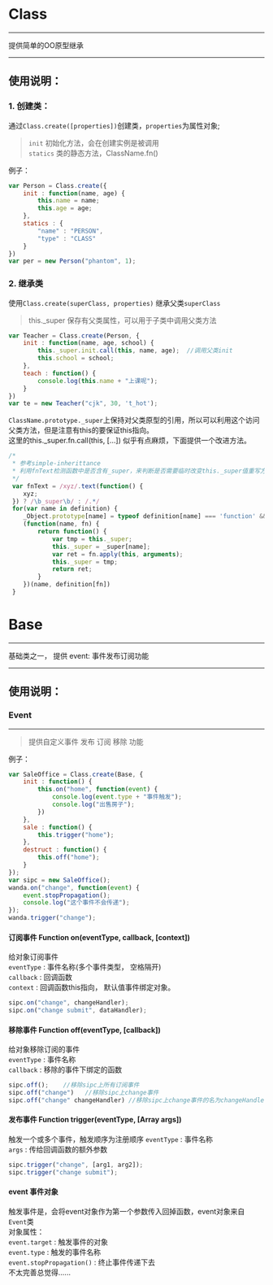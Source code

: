 # Class  

---  
提供简单的OO原型继承   

---  
## 使用说明：  
### 1. 创建类： 
通过`Class.create([properties])`创建类，`properties`为属性对象;   
>  `init` 初始化方法，会在创建实例是被调用  
>  `statics` 类的静态方法，ClassName.fn()

例子：  
```javascript  
var Person = Class.create({
    init : function(name, age) {
        this.name = name;
        this.age = age;
    },
    statics : {
        "name" : "PERSON",
        "type" : "CLASS"
    }
})
var per = new Person("phantom", 1);
```  
### 2. 继承类  
使用`Class.create(superClass, properties)` 继承父类`superClass`  
> this._super 保存有父类属性，可以用于子类中调用父类方法  

```javascript  
var Teacher = Class.create(Person, {
    init : function(name, age, school) {
        this._super.init.call(this, name, age);  //调用父类init
        this.school = school;
    },
    teach : function() {
        console.log(this.name + "上课呢");
    }
})
var te = new Teacher("cjk", 30, 't_hot');
```  
`ClassName.prototype._super`上保持对父类原型的引用，所以可以利用这个访问父类方法，但是注意有this的要保证this指向。  
这里的this._super.fn.call(this, [...]) 似乎有点麻烦，下面提供一个改进方法。   
```javascript 
/*
 * 参考simple-inherittance
 * 利用fnText检测函数中是否含有_super，来判断是否需要临时改变this._super值重写方法。
 */
 var fnText = /xyz/.text(function() {
    xyz;
 }) ? /\b_super\b/ : /.*/ 
 for(var name in definition) {
    _Object.prototype[name] = typeof definition[name] === 'function' && typeof _super[fn] === 'function' && fnText.test(definition[name]) ?
    (function(name, fn) {
        return function() {
            var tmp = this._super;
            this._super = _super[name];
            var ret = fn.apply(this, arguments);
            this._super = tmp;
            return ret;
        }
    })(name, definition[fn])
 }
```   
# Base 

---  
基础类之一， 提供 event: 事件发布订阅功能

---  
## 使用说明：  
### Event  

---  
> 提供自定义事件 发布 订阅 移除 功能    

例子：
```javascript
var SaleOffice = Class.create(Base, {
    init : function() {
        this.on("home", function(event) {
            console.log(event.type + "事件触发");
            console.log("出售房子");
        })
    },
    sale : function() {
        this.trigger("home");
    },
    destruct : function() {
        this.off("home");
    }
});
var sipc = new SaleOffice();
wanda.on("change", function(event) {
    event.stopPropagation();
    console.log("这个事件不会传递");
});
wanda.trigger("change");
```   
#### 订阅事件 Function on(eventType, callback, [context])  
给对象订阅事件  
`eventType` : 事件名称(多个事件类型， 空格隔开)  
`callback` : 回调函数  
`context` : 回调函数this指向， 默认值事件绑定对象。   

```javascript
sipc.on("change", changeHandler);
sipc.on("change submit", dataHandler);
```  

#### 移除事件 Function off(eventType, [callback])  
给对象移除订阅的事件  
`eventType` : 事件名称  
`callback` : 移除的事件下绑定的函数  
```javascript 
sipc.off();    //移除sipc上所有订阅事件  
sipc.off("change")   //移除sipc上change事件  
sipc.off("change" changeHandler) //移除sipc上change事件的名为changeHandler的函数  
```  

#### 发布事件 Function trigger(eventType, [Array args])   
触发一个或多个事件，触发顺序为注册顺序
`eventType` : 事件名称  
`args` : 传给回调函数的额外参数  
```javascript
sipc.trigger("change", [arg1, arg2]);
sipc.trigger("change submit");
```  

#### event 事件对象 
触发事件是，会将event对象作为第一个参数传入回掉函数，event对象来自 `Event`类  
对象属性：   
`event.target` : 触发事件的对象   
`event.type` : 触发的事件名称    
`event.stopPropagation()` : 终止事件传递下去   
不太完善总觉得......   










